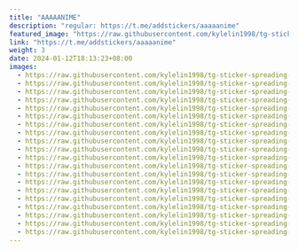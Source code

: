 ```yaml
---
title: "AAAAANIME"
description: "regular: https://t.me/addstickers/aaaaanime"
featured_image: "https://raw.githubusercontent.com/kylelin1998/tg-sticker-spreading-worldwide-images/main/img/55f8f28b-8690-4146-bd51-dc576a936493.jpg"
link: "https://t.me/addstickers/aaaaanime"
weight: 3
date: 2024-01-12T18:13:23+08:00
images:
  - https://raw.githubusercontent.com/kylelin1998/tg-sticker-spreading-worldwide-images/main/img/55f8f28b-8690-4146-bd51-dc576a936493.jpg
  - https://raw.githubusercontent.com/kylelin1998/tg-sticker-spreading-worldwide-images/main/img/47a36c1f-c269-4140-aacd-42fabc5176e7.jpg
  - https://raw.githubusercontent.com/kylelin1998/tg-sticker-spreading-worldwide-images/main/img/3ba4e7cf-5de8-48a4-9140-f1dcabdd096a.jpg
  - https://raw.githubusercontent.com/kylelin1998/tg-sticker-spreading-worldwide-images/main/img/130bb1d5-b7f3-4063-921f-b65b0d505580.jpg
  - https://raw.githubusercontent.com/kylelin1998/tg-sticker-spreading-worldwide-images/main/img/6bab0f3a-5f7f-4679-bb1a-b15063eb18e9.jpg
  - https://raw.githubusercontent.com/kylelin1998/tg-sticker-spreading-worldwide-images/main/img/1e3ca296-5c19-4d34-8d0a-e48a7fd919a1.jpg
  - https://raw.githubusercontent.com/kylelin1998/tg-sticker-spreading-worldwide-images/main/img/0b8a7d07-2146-4945-9ac6-25da532d4d00.jpg
  - https://raw.githubusercontent.com/kylelin1998/tg-sticker-spreading-worldwide-images/main/img/d8f07a09-73ec-483e-a02d-6207c6a3b9cd.jpg
  - https://raw.githubusercontent.com/kylelin1998/tg-sticker-spreading-worldwide-images/main/img/50d5249e-b578-4760-b327-b6151707f540.jpg
  - https://raw.githubusercontent.com/kylelin1998/tg-sticker-spreading-worldwide-images/main/img/354bf371-e929-4965-b8ed-5f90a751641e.jpg
  - https://raw.githubusercontent.com/kylelin1998/tg-sticker-spreading-worldwide-images/main/img/c3d7e91b-7e07-4639-a06c-0581198589a7.jpg
  - https://raw.githubusercontent.com/kylelin1998/tg-sticker-spreading-worldwide-images/main/img/17467123-d781-421a-b25d-43250b1bfefb.jpg
  - https://raw.githubusercontent.com/kylelin1998/tg-sticker-spreading-worldwide-images/main/img/96c3bff5-2d4c-43f3-839d-e32adc4e7e15.jpg
  - https://raw.githubusercontent.com/kylelin1998/tg-sticker-spreading-worldwide-images/main/img/7dcc95fc-f7c7-49d0-be93-7ef0e93472bb.jpg
  - https://raw.githubusercontent.com/kylelin1998/tg-sticker-spreading-worldwide-images/main/img/3128462b-a7fd-4bba-abd2-a9f9a8100b3c.jpg
  - https://raw.githubusercontent.com/kylelin1998/tg-sticker-spreading-worldwide-images/main/img/056eae6d-ef55-483e-84db-7d63a210e6ad.jpg
  - https://raw.githubusercontent.com/kylelin1998/tg-sticker-spreading-worldwide-images/main/img/bda24139-c157-4314-aa71-083696e9c909.jpg
  - https://raw.githubusercontent.com/kylelin1998/tg-sticker-spreading-worldwide-images/main/img/5b51f639-bf0b-4dff-88ff-4467fefe6343.jpg
  - https://raw.githubusercontent.com/kylelin1998/tg-sticker-spreading-worldwide-images/main/img/8c668d0c-5d99-49bf-a0fe-d9d518e0a0c9.jpg
  - https://raw.githubusercontent.com/kylelin1998/tg-sticker-spreading-worldwide-images/main/img/ba8dfeff-f04d-4c11-820b-da175ee0e99e.jpg
---
```

